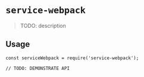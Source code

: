 # `service-webpack`

> TODO: description

## Usage

```
const serviceWebpack = require('service-webpack');

// TODO: DEMONSTRATE API
```

